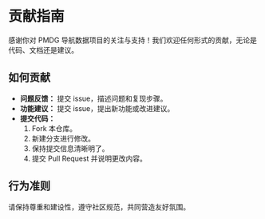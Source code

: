 # 贡献指南

感谢你对 PMDG 导航数据项目的关注与支持！我们欢迎任何形式的贡献，无论是代码、文档还是建议。

## 如何贡献

- **问题反馈：** 提交 issue，描述问题和复现步骤。
- **功能建议：** 提交 issue，提出新功能或改进建议。
- **提交代码：**
  1. Fork 本仓库。
  2. 新建分支进行修改。
  3. 保持提交信息清晰明了。
  4. 提交 Pull Request 并说明更改内容。

## 行为准则

请保持尊重和建设性，遵守社区规范，共同营造友好氛围。 